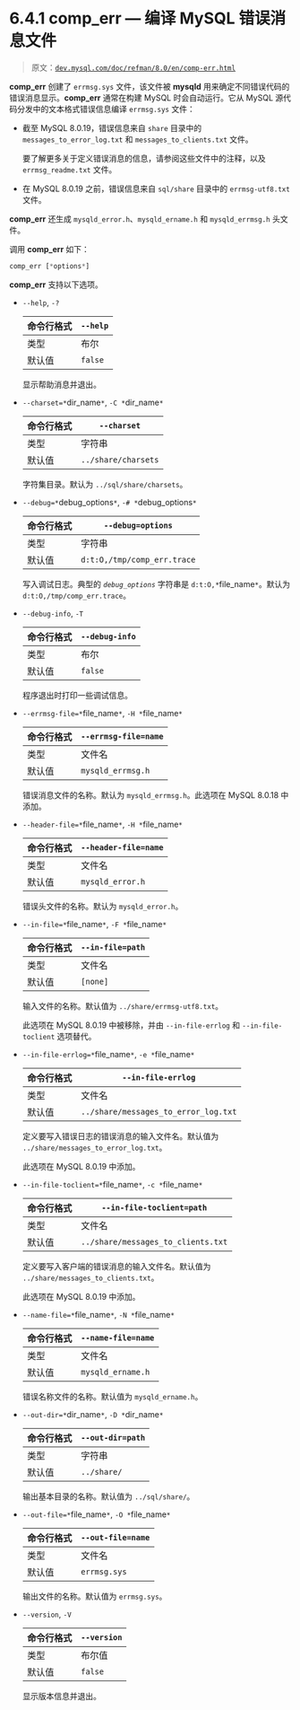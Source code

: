 # 6.4.1 comp_err — 编译 MySQL 错误消息文件

> 原文：[`dev.mysql.com/doc/refman/8.0/en/comp-err.html`](https://dev.mysql.com/doc/refman/8.0/en/comp-err.html)

**comp_err** 创建了 `errmsg.sys` 文件，该文件被 **mysqld** 用来确定不同错误代码的错误消息显示。**comp_err** 通常在构建 MySQL 时会自动运行。它从 MySQL 源代码分发中的文本格式错误信息编译 `errmsg.sys` 文件：

+   截至 MySQL 8.0.19，错误信息来自 `share` 目录中的 `messages_to_error_log.txt` 和 `messages_to_clients.txt` 文件。

    要了解更多关于定义错误消息的信息，请参阅这些文件中的注释，以及 `errmsg_readme.txt` 文件。

+   在 MySQL 8.0.19 之前，错误信息来自 `sql/share` 目录中的 `errmsg-utf8.txt` 文件。

**comp_err** 还生成 `mysqld_error.h`、`mysqld_ername.h` 和 `mysqld_errmsg.h` 头文件。

调用 **comp_err** 如下：

```sql
comp_err [*options*]
```

**comp_err** 支持以下选项。

+   `--help`, `-?`

    | 命令行格式 | `--help` |
    | --- | --- |
    | 类型 | 布尔 |
    | 默认值 | `false` |

    显示帮助消息并退出。

+   `--charset=*`dir_name`*`, `-C *`dir_name`*`

    | 命令行格式 | `--charset` |
    | --- | --- |
    | 类型 | 字符串 |
    | 默认值 | `../share/charsets` |

    字符集目录。默认为 `../sql/share/charsets`。

+   `--debug=*`debug_options`*`, `-# *`debug_options`*`

    | 命令行格式 | `--debug=options` |
    | --- | --- |
    | 类型 | 字符串 |
    | 默认值 | `d:t:O,/tmp/comp_err.trace` |

    写入调试日志。典型的 *`debug_options`* 字符串是 `d:t:O,*`file_name`*`。默认为 `d:t:O,/tmp/comp_err.trace`。

+   `--debug-info`, `-T`

    | 命令行格式 | `--debug-info` |
    | --- | --- |
    | 类型 | 布尔 |
    | 默认值 | `false` |

    程序退出时打印一些调试信息。

+   `--errmsg-file=*`file_name`*`, `-H *`file_name`*`

    | 命令行格式 | `--errmsg-file=name` |
    | --- | --- |
    | 类型 | 文件名 |
    | 默认值 | `mysqld_errmsg.h` |

    错误消息文件的名称。默认为 `mysqld_errmsg.h`。此选项在 MySQL 8.0.18 中添加。

+   `--header-file=*`file_name`*`, `-H *`file_name`*`

    | 命令行格式 | `--header-file=name` |
    | --- | --- |
    | 类型 | 文件名 |
    | 默认值 | `mysqld_error.h` |

    错误头文件的名称。默认为 `mysqld_error.h`。

+   `--in-file=*`file_name`*`, `-F *`file_name`*`

    | 命令行格式 | `--in-file=path` |
    | --- | --- |
    | 类型 | 文件名 |
    | 默认值 | `[none]` |

    输入文件的名称。默认值为 `../share/errmsg-utf8.txt`。

    此选项在 MySQL 8.0.19 中被移除，并由 `--in-file-errlog` 和 `--in-file-toclient` 选项替代。

+   `--in-file-errlog=*`file_name`*`, `-e *`file_name`*`

    | 命令行格式 | `--in-file-errlog` |
    | --- | --- |
    | 类型 | 文件名 |
    | 默认值 | `../share/messages_to_error_log.txt` |

    定义要写入错误日志的错误消息的输入文件名。默认值为 `../share/messages_to_error_log.txt`。

    此选项在 MySQL 8.0.19 中添加。

+   `--in-file-toclient=*`file_name`*`, `-c *`file_name`*`

    | 命令行格式 | `--in-file-toclient=path` |
    | --- | --- |
    | 类型 | 文件名 |
    | 默认值 | `../share/messages_to_clients.txt` |

    定义要写入客户端的错误消息的输入文件名。默认值为 `../share/messages_to_clients.txt`。

    此选项在 MySQL 8.0.19 中添加。

+   `--name-file=*`file_name`*`, `-N *`file_name`*`

    | 命令行格式 | `--name-file=name` |
    | --- | --- |
    | 类型 | 文件名 |
    | 默认值 | `mysqld_ername.h` |

    错误名称文件的名称。默认值为 `mysqld_ername.h`。

+   `--out-dir=*`dir_name`*`, `-D *`dir_name`*`

    | 命令行格式 | `--out-dir=path` |
    | --- | --- |
    | 类型 | 字符串 |
    | 默认值 | `../share/` |

    输出基本目录的名称。默认值为 `../sql/share/`。

+   `--out-file=*`file_name`*`, `-O *`file_name`*`

    | 命令行格式 | `--out-file=name` |
    | --- | --- |
    | 类型 | 文件名 |
    | 默认值 | `errmsg.sys` |

    输出文件的名称。默认值为 `errmsg.sys`。

+   `--version`, `-V`

    | 命令行格式 | `--version` |
    | --- | --- |
    | 类型 | 布尔值 |
    | 默认值 | `false` |

    显示版本信息并退出。
